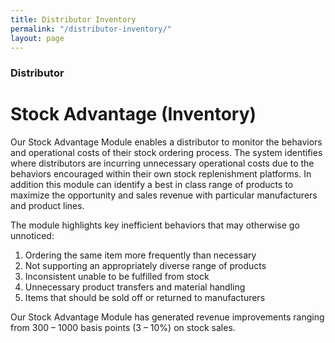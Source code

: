 ```yaml
---
title: Distributor Inventory
permalink: "/distributor-inventory/"
layout: page
---
```


### Distributor

# Stock Advantage (Inventory)

Our Stock Advantage Module enables a distributor to monitor the behaviors and operational costs of their stock ordering process. The system identifies where distributors are incurring unnecessary operational costs due to the behaviors encouraged within their own stock replenishment platforms.  In addition this module can identify a best in class range of products to maximize the opportunity and sales revenue with particular manufacturers and product lines.

The module highlights key inefficient behaviors that may otherwise go unnoticed:

1.  Ordering the same item more frequently than necessary
2.  Not supporting an appropriately diverse range of products
3.  Inconsistent unable to be fulfilled from stock
4.  Unnecessary product transfers and material handling
5.  Items that should be sold off or returned to manufacturers

Our Stock Advantage Module has generated revenue improvements ranging from 300 – 1000 basis points (3 – 10%) on stock sales.

